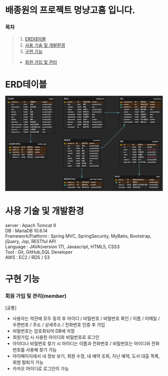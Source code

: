 # 배종원의 프로젝트 멍냥고홈 입니다.

### 목차

> 1. [ERD테이블](#ERD테이블)
> 2. [사용 기술 및 개발환경](#사용-기술-및-개발환경)
> 3. [구현 기능](#구현-기능)
>   + [회원 가입 및 관리](#회원-가입-및-관리member)


# ERD테이블
<img src="https://github.com/baejongwon/jongwon-git-img/blob/main/20240919_185728.png" width=1200px alt="ERD테이블"> 

# 사용 기술 및 개발환경
server : Apach Tomcat 9 <br>
DB : MariaDB 10.6.14 <br>
Framework/Flatform : Spring MVC, SpringSecurity, MyBatis, Bootstrap, jQuery, Jsp, RESTful API<br>
Language : JAVA(version 17), Javascript, HTML5, CSS3<br>
Tool :  Git, GitHub,SQL Developer<br>
AWS : EC2 / RDS / S3



# 구현 기능
  
  ### 회원 가입 및 관리(member)
  [공통]
  - 사용자는 약관에 모두 동의 후 아이디 / 비밀번호 / 비밀번호 확인 / 이름 / 이메일 / 우편번호 / 주소 / 상세주소 / 전화번호 인증 후 가입
  - 비밀번호는 암호화되어 DB에 저장
  - 회원가입 시 사용한 아이디와 비밀번호로 로그인
  - 아이디나 비밀번호 찾기 시 아이디는 이름과 전화번호 / 비밀번호는 아이디와 전화번호를 사용해 찾기 가능
  - 마이페이지에서 내 정보 보기, 회원 수정, 내 예약 조회, 지난 예약, 도서 대출 목록, 회원 탈퇴가 가능
  - 카카오 아이디로 로그인이 가능
